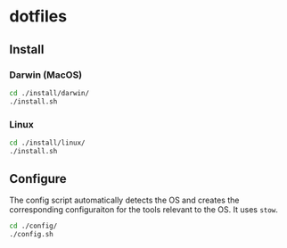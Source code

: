 # dotfiles

##  Install

### Darwin (MacOS)

```bash
cd ./install/darwin/
./install.sh
```

### Linux

```bash
cd ./install/linux/
./install.sh
```

##  Configure

The config script automatically detects the OS and creates the corresponding configuraiton for
the tools relevant to the OS. It uses `stow`.

```bash
cd ./config/
./config.sh
```
